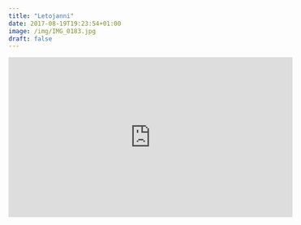 ```yaml
---
title: "Letojanni"
date: 2017-08-19T19:23:54+01:00
image: /img/IMG_0183.jpg
draft: false
---
```


<div class="embed-responsive embed-responsive-16by9"><iframe width='560' height='315' src='https://www.youtube-nocookie.com/embed/pBGaawKl0I0?rel=0&showinfo=0' frameborder='0' allowfullscreen></iframe></div>
